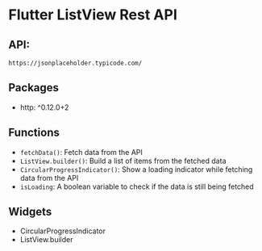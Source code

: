 # Flutter ListView Rest API
## API:
```
https://jsonplaceholder.typicode.com/
```

## Packages
- http: ^0.12.0+2

## Functions
- `fetchData()`: Fetch data from the API
- `ListView.builder()`: Build a list of items from the fetched data
- `CircularProgressIndicator()`: Show a loading indicator while fetching data from the API
- `isLoading`: A boolean variable to check if the data is still being fetched

## Widgets
- CircularProgressIndicator
- ListView.builder
